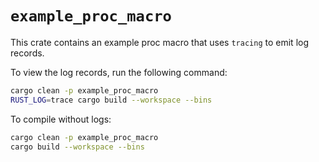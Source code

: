 # `example_proc_macro`

This crate contains an example proc macro that uses `tracing` to emit log records.

To view the log records, run the following command:

```sh
cargo clean -p example_proc_macro
RUST_LOG=trace cargo build --workspace --bins
```

To compile without logs:

```sh
cargo clean -p example_proc_macro
cargo build --workspace --bins
```
